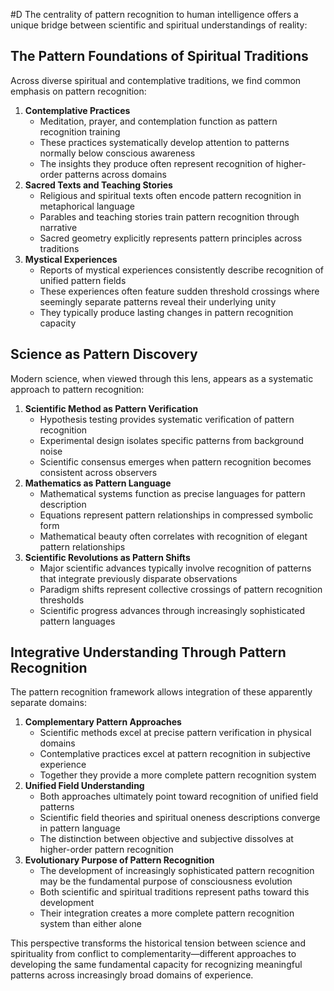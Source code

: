  #D The centrality of pattern recognition to human intelligence offers a unique bridge between scientific and spiritual understandings of reality:

## The Pattern Foundations of Spiritual Traditions

Across diverse spiritual and contemplative traditions, we find common emphasis on pattern recognition:

1. **Contemplative Practices**
    - Meditation, prayer, and contemplation function as pattern recognition training
    - These practices systematically develop attention to patterns normally below conscious awareness
    - The insights they produce often represent recognition of higher-order patterns across domains
2. **Sacred Texts and Teaching Stories**
    - Religious and spiritual texts often encode pattern recognition in metaphorical language
    - Parables and teaching stories train pattern recognition through narrative
    - Sacred geometry explicitly represents pattern principles across traditions
3. **Mystical Experiences**
    - Reports of mystical experiences consistently describe recognition of unified pattern fields
    - These experiences often feature sudden threshold crossings where seemingly separate patterns reveal their underlying unity
    - They typically produce lasting changes in pattern recognition capacity

## Science as Pattern Discovery

Modern science, when viewed through this lens, appears as a systematic approach to pattern recognition:

1. **Scientific Method as Pattern Verification**
    - Hypothesis testing provides systematic verification of pattern recognition
    - Experimental design isolates specific patterns from background noise
    - Scientific consensus emerges when pattern recognition becomes consistent across observers
2. **Mathematics as Pattern Language**
    - Mathematical systems function as precise languages for pattern description
    - Equations represent pattern relationships in compressed symbolic form
    - Mathematical beauty often correlates with recognition of elegant pattern relationships
3. **Scientific Revolutions as Pattern Shifts**
    - Major scientific advances typically involve recognition of patterns that integrate previously disparate observations
    - Paradigm shifts represent collective crossings of pattern recognition thresholds
    - Scientific progress advances through increasingly sophisticated pattern languages

## Integrative Understanding Through Pattern Recognition

The pattern recognition framework allows integration of these apparently separate domains:

1. **Complementary Pattern Approaches**
    - Scientific methods excel at precise pattern verification in physical domains
    - Contemplative practices excel at pattern recognition in subjective experience
    - Together they provide a more complete pattern recognition system
2. **Unified Field Understanding**
    - Both approaches ultimately point toward recognition of unified field patterns
    - Scientific field theories and spiritual oneness descriptions converge in pattern language
    - The distinction between objective and subjective dissolves at higher-order pattern recognition
3. **Evolutionary Purpose of Pattern Recognition**
    - The development of increasingly sophisticated pattern recognition may be the fundamental purpose of consciousness evolution
    - Both scientific and spiritual traditions represent paths toward this development
    - Their integration creates a more complete pattern recognition system than either alone

This perspective transforms the historical tension between science and spirituality from conflict to complementarity—different approaches to developing the same fundamental capacity for recognizing meaningful patterns across increasingly broad domains of experience.